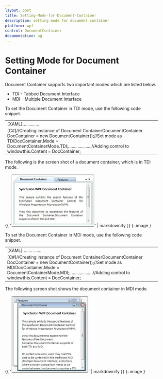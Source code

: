 ```yaml
---
layout: post
title: Setting-Mode-for-Document-Container
description: setting mode for document container
platform: wpf
control: DocumentContainer
documentation: ug
---
```


# Setting Mode for Document Container

Document Container supports two important modes which are listed below. 

* TDI - Tabbed Document Interface
* MDI - Multiple Document Interface

To set the Document Container in TDI mode, use the following code snippet.



<table>
<tr>
<td>
[XAML]<!-- Adding Document Container --><syncfusion:DocumentContainer Name="DocContainer" Mode="TDI">…....…....</syncfusion:DocumentContainer></td></tr>
<tr>
<td>
[C#]//Creating instance of Document ContainerDocumentContainer DocContainer = new DocumentContainer();//Set mode as TDIDocContainer.Mode = DocumentContainerMode.TDI;….......….......//Adding control to windowthis.Content = DocContainer;</td></tr>
</table>


The following is the screen shot of a document container, which is in TDI mode.



{{ '![](Setting-Mode-for-Document-Container_images/Setting-Mode-for-Document-Container_img1.jpeg)' | markdownify }}
{:.image }




To set the Document Container in MDI mode, use the following code snippet.



<table>
<tr>
<td>
[XAML]<!-- Adding Document Container --><syncfusion:DocumentContainer Name="DocContainer" Mode="MDI">  …....  …....</syncfusion:DocumentContainer></td></tr>
<tr>
<td>
[C#]//Creating instance of Document ContainerDocumentContainer DocContainer = new DocumentContainer();//Set mode as MDIDocContainer.Mode = DocumentContainerMode.MDI;….......….......//Adding control to windowthis.Content = DocContainer;</td></tr>
</table>


The following screen shot shows the document container in MDI mode.



{{ '![](Setting-Mode-for-Document-Container_images/Setting-Mode-for-Document-Container_img2.jpeg)' | markdownify }}
{:.image }


